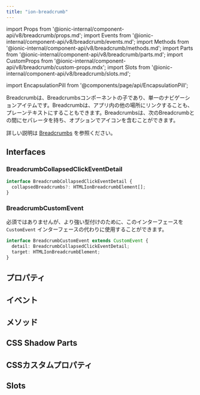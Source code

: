 ```yaml
---
title: "ion-breadcrumb"
---
```

import Props from '@ionic-internal/component-api/v8/breadcrumb/props.md';
import Events from '@ionic-internal/component-api/v8/breadcrumb/events.md';
import Methods from '@ionic-internal/component-api/v8/breadcrumb/methods.md';
import Parts from '@ionic-internal/component-api/v8/breadcrumb/parts.md';
import CustomProps from '@ionic-internal/component-api/v8/breadcrumb/custom-props.mdx';
import Slots from '@ionic-internal/component-api/v8/breadcrumb/slots.md';

import EncapsulationPill from '@components/page/api/EncapsulationPill';

<EncapsulationPill type="shadow" />


Breadcrumbは、Breadcrumbsコンポーネントの子であり、単一のナビゲーションアイテムです。Breadcrumbは、アプリ内の他の場所にリンクすることも、プレーンテキストにすることもできます。Breadcrumbsは、次のBreadcrumbとの間にセパレータを持ち、オプションでアイコンを含むことができます。

詳しい説明は [Breadcrumbs](./breadcrumbs) を参照ください。

## Interfaces

### BreadcrumbCollapsedClickEventDetail

```typescript
interface BreadcrumbCollapsedClickEventDetail {
  collapsedBreadcrumbs?: HTMLIonBreadcrumbElement[];
}
```

### BreadcrumbCustomEvent

必須ではありませんが、より強い型付けのために、このインターフェースを `CustomEvent` インターフェースの代わりに使用することができます。

```typescript
interface BreadcrumbCustomEvent extends CustomEvent {
  detail: BreadcrumbCollapsedClickEventDetail;
  target: HTMLIonBreadcrumbElement;
}
```




## プロパティ
<Props />

## イベント
<Events />

## メソッド
<Methods />

## CSS Shadow Parts
<Parts />

## CSSカスタムプロパティ
<CustomProps />

## Slots
<Slots />
